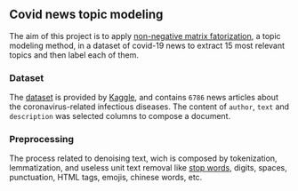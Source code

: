 ## Covid news topic modeling

The aim of this project is to apply [non-negative matrix fatorization](https://en.wikipedia.org/wiki/Non-negative_matrix_factorization), a topic modeling method, in a dataset of covid-19 news to extract 15 most relevant topics and then label each of them.

### Dataset

The [dataset](https://www.kaggle.com/ryanxjhan/cbc-news-coronavirus-articles-march-26?select=news.csv) is provided by [Kaggle](https://en.wikipedia.org/wiki/Kaggle), and contains `6786`
news articles about the coronavirus-related infectious diseases.
The content of `author`, `text` and `description` was selected columns to compose a document.

### Preprocessing

The process related to denoising text, wich is composed by tokenization, lemmatization, and useless unit text removal like [stop words](https://en.wikipedia.org/wiki/Stop_word), digits, spaces, punctuation, HTML tags, emojis, chinese words, etc.
